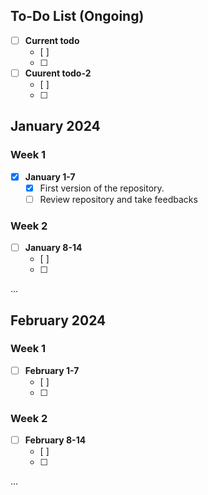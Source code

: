 

## To-Do List (Ongoing)

- [ ] **Current todo**
  - [ ] 
  - [ ] 

- [ ] **Cuurent todo-2**
  - [ ] 
  - [ ] 

## January 2024

### Week 1
- [x] **January 1-7**
  - [x] First version of the repository.
  - [ ] Review repository and take feedbacks

### Week 2
- [ ] **January 8-14**
  - [ ] 
  - [ ] 

...

## February 2024

### Week 1
- [ ] **February 1-7**
  - [ ] 
  - [ ] 

### Week 2
- [ ] **February 8-14**
  - [ ] 
  - [ ] 

...

